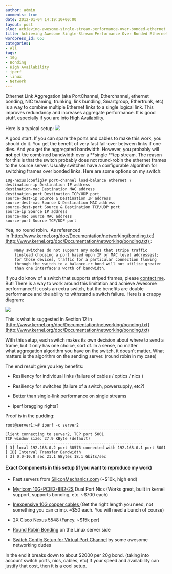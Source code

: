 ```yaml
---
author: admin
comments: true
date: 2012-01-04 14:19:10+00:00
layout: post
slug: achieving-awesome-single-stream-performance-over-bonded-ethernet
title: Achieving Awesome Single-Stream Performance Over Bonded Ethernet
wordpress_id: 653
categories:
- All
tags:
- 10g
- Bonding
- High Availability
- iperf
- linux
- Network
---
```


Ethernet Link Aggregation (aka PortChannel, Etherchannel, ethernet bonding, NIC teaming, trunking, link bundling, Smartgroup, Ethertrunk, etc) is a way to combine multiple Ethernet links to a single logical link. This improves redundancy and increases aggregate performance. It is good stuff, especially if you are into [High Availability](https://xkyle.com/tag/highavailability/).

Here is a typical setup:
[![](https://xkyle.com/wp-content/uploads/typical.png)](https://xkyle.com/wp-content/uploads/typical.png)

A good start. If you can spare the ports and cables to make this work, you should do it. You get the benefit of very fast fail-over between links if one dies. And you get the aggregated bandwidth. However, you probably will **not** get the combined bandwidth over a **single **tcp stream. The reason for this is that the switch probably does not round-robin the ethernet frames to the source server. Usually switches have a configurable algorithm for switching frames over bonded links. Here are some options on my switch:

    
    10g-nexus(config)# port-channel load-balance ethernet ?
    destination-ip Destination IP address
    destination-mac Destination MAC address
    destination-port Destination TCP/UDP port
    source-dest-ip Source & Destination IP address
    source-dest-mac Source & Destination MAC address
    source-dest-port Source & Destination TCP/UDP port
    source-ip Source IP address
    source-mac Source MAC address
    source-port Source TCP/UDP port


Yea, no round robin.  As referenced in [http://www.kernel.org/doc/Documentation/networking/bonding.txt](http://www.kernel.org/doc/Documentation/networking/bonding.txt) :

    
    	Many switches do not support any modes that stripe traffic
    	(instead choosing a port based upon IP or MAC level addresses);
    	for those devices, traffic for a particular connection flowing
    	through the switch to a balance-rr bond will not utilize greater
    	than one interface's worth of bandwidth.


If you do know of a switch that supports striped frames, please [contact me](mailto:kyle@xkyle.com). But! There is a way to work around this limitation and achieve Awesome performance! It costs an extra switch, but the benefits are double performance and the ability to withstand a switch failure. Here is a crappy diagram:

[![](https://xkyle.com/wp-content/uploads/dual.png)](https://xkyle.com/wp-content/uploads/dual.png)

This is what is suggested in Section 12 in [http://www.kernel.org/doc/Documentation/networking/bonding.txt](http://www.kernel.org/doc/Documentation/networking/bonding.txt)

With this setup, each switch makes its own decision about where to send a frame, but it only has one choice, sort of. In a sense, no matter what aggregation algorithm you have on the switch, it doesn't matter. What matters is the algorithm on the sending server. (round robin in my case)

The end result give you key benefits:



	
  * Resiliency for individual links (failure of cables / optics / nics )

	
  * Resiliency for switches (failure of a switch, powersupply, etc?)

	
  * Better than single-link performance on single streams

	
  * iperf bragging rights?




Proof is in the pudding:



    
    root@server1:~# iperf -c server2
    ------------------------------------------------------------
    Client connecting to server2, TCP port 5001
    TCP window size: 27.9 KByte (default)
    ------------------------------------------------------------
    [ 3] local 192.168.0.2 port 38576 connected with 192.168.0.1 port 5001
    [ ID] Interval Transfer Bandwidth
    [ 3] 0.0-10.0 sec 21.1 GBytes 18.1 Gbits/sec




#### Exact Components in this setup (if you want to reproduce my work)





	
  * Fast servers from [SiliconMechanics.com](http://www.siliconmechanics.com/) (~$10k, high end)

	
  * [Myricom 10G-PCIE2-8B2-2S](http://www.myricom.com/products/network-adapters/10g-pcie2-8b2-2s.html) Dual Port Nics (Works great, built in kernel support, supports bonding, etc. ~$700 each)

	
  * [Inexpensive 10G copper cables ](http://www.newark.com/te-connectivity/2127932-2/sfp-cable-assembly-shld-twinax/dp/84R9082)(Get the right length you need, not something you can crimp. ~$50 each. You will need a bunch of course)

	
  * 2X [Cisco Nexus 5548](http://www.cisco.com/en/US/products/ps11215/index.html) (Fancy. ~$15k per)

	
  * [Round Robin Bonding](https://wiki.xkyle.com/Channel_Bonding) on the Linux server side

	
  * [Switch Config Setup for Virtual Port Channel](https://xkyle.com/wp-content/uploads/10g-switch.txt) by some awesome networking dudes


In the end it breaks down to about $2000 per 20g bond. (taking into account switch ports, nics, cables, etc) If your speed and availability can justify that cost, then it is a cool setup.
